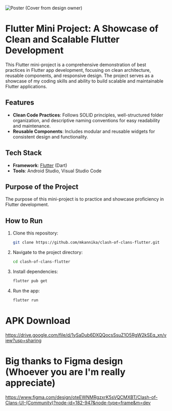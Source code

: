 ![Poster](https://github.com/user-attachments/assets/09c8cea3-2e8c-4eb2-9952-9b95dd503921)
(Cover from design owner)

# Flutter Mini Project: A Showcase of Clean and Scalable Flutter Development

This Flutter mini-project is a comprehensive demonstration of best practices in Flutter app development, focusing on clean architecture, reusable components, and responsive design. The project serves as a showcase of my coding skills and ability to build scalable and maintainable Flutter applications.

## Features

- **Clean Code Practices**: Follows SOLID principles, well-structured folder organization, and descriptive naming conventions for easy readability and maintenance.
- **Reusable Components**: Includes modular and reusable widgets for consistent design and functionality.

## Tech Stack

- **Framework**: [Flutter](https://flutter.dev) (Dart)
- **Tools**: Android Studio, Visual Studio Code

## Purpose of the Project

The purpose of this mini-project is to practice and showcase proficiency in Flutter development.

## How to Run

1. Clone this repository:
   ```bash
   git clone https://github.com/mkannika/clash-of-clans-flutter.git
   ```
2. Navigate to the project directory:
   ```bash
   cd clash-of-clans-flutter
   ```
3. Install dependencies:
   ```bash
   flutter pub get
   ```
4. Run the app:
   ```bash
   flutter run
   ```

# APK Download
https://drive.google.com/file/d/1ySaDub6DXQQocsSsuZ1O5RgW2kSEq_xn/view?usp=sharing

# Big thanks to Figma design (Whoever you are I'm really appreciate)
https://www.figma.com/design/oteEWNMRgzxrK5sVQCMXBT/Clash-of-Clans-UI-(Community)?node-id=182-947&node-type=frame&m=dev
